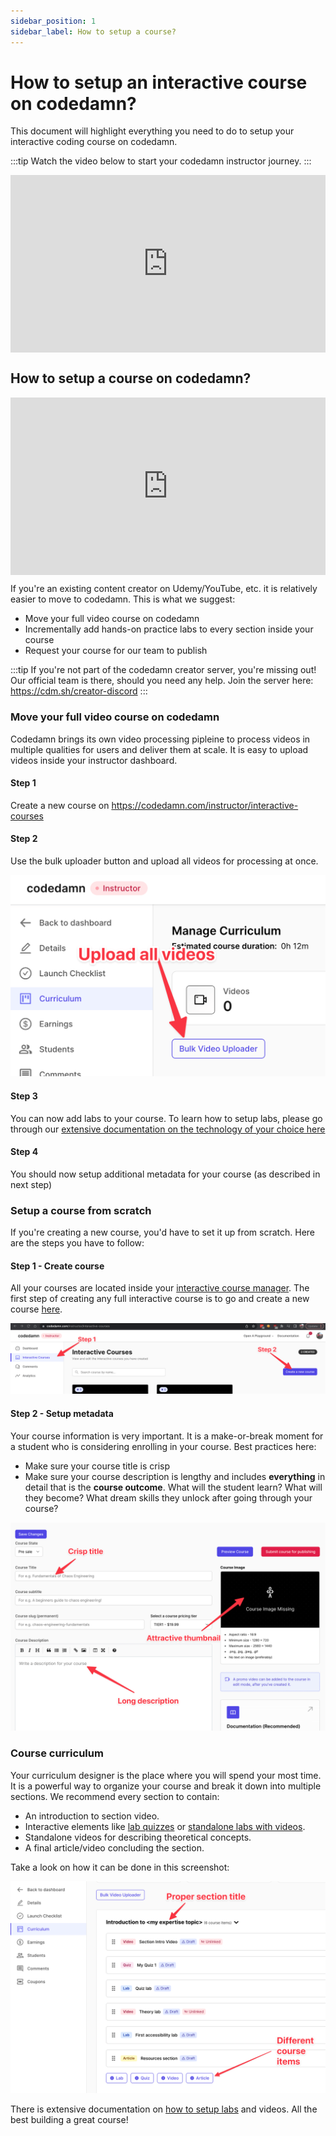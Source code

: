 ```yaml
---
sidebar_position: 1
sidebar_label: How to setup a course?
---
```


# How to setup an interactive course on codedamn?

This document will highlight everything you need to do to setup your interactive coding course on codedamn.

:::tip
Watch the video below to start your codedamn instructor journey.
:::

<div style="position: relative; width: 100%; height: 0; padding-top: 56.25%;">

<iframe
	src="https://www.youtube.com/embed/jwO28JdhncM?list=PLYxzS__5yYQnoUg4MCS2sew_tOZsgrUeH"
	title="YouTube video player"
	frameborder="0"
 	style="position: absolute; top: 0; left: 0; width: 100%; height: 100%;"
    allow="accelerometer; autoplay; clipboard-write; encrypted-media; gyroscope; picture-in-picture"
    allowfullscreen
> </iframe>

</div>

## How to setup a course on codedamn?

<div style="position: relative; width: 100%; height: 0; padding-top: 56.25%;">

<iframe
src="https://www.youtube.com/embed/PUcf3CEI4HQ?list=PLYxzS__5yYQnoUg4MCS2sew_tOZsgrUeH"
title="YouTube video player"
frameborder="0"
style="position: absolute; top: 0; left: 0; width: 100%; height: 100%;"
allow="accelerometer; autoplay; clipboard-write; encrypted-media; gyroscope; picture-in-picture"
allowfullscreen
></iframe>

</div>

If you're an existing content creator on Udemy/YouTube, etc. it is relatively easier to move to codedamn. This is what we suggest:

-   Move your full video course on codedamn
-   Incrementally add hands-on practice labs to every section inside your course
-   Request your course for our team to publish

:::tip
If you're not part of the codedamn creator server, you're missing out! Our official team is there, should you need any help. Join the server here: https://cdm.sh/creator-discord
:::

### Move your full video course on codedamn

Codedamn brings its own video processing pipleine to process videos in multiple qualities for users and deliver them at scale. It is easy to upload videos inside your instructor dashboard.

#### Step 1

Create a new course on https://codedamn.com/instructor/interactive-courses

#### Step 2

Use the bulk uploader button and upload all videos for processing at once.

![](/images/guides/build-course/upload-videos.png)

#### Step 3

You can now add labs to your course. To learn how to setup labs, please go through our [extensive documentation on the technology of your choice here](/docs/setup-course)

#### Step 4

You should now setup additional metadata for your course (as described in next step)

### Setup a course from scratch

If you're creating a new course, you'd have to set it up from scratch. Here are the steps you have to follow:

#### Step 1 - Create course

All your courses are located inside your [interactive course manager](https://codedamn.com/instructor/interactive-courses). The first step of creating any full interactive course is to go and create a new course [here](https://codedamn.com/instructor/interactive-courses).

![](/images/guides/build-course/create-new-course.png)

#### Step 2 - Setup metadata

Your course information is very important. It is a make-or-break moment for a student who is considering enrolling in your course. Best practices here:

-   Make sure your course title is crisp
-   Make sure your course description is lengthy and includes **everything** in detail that is the **course outcome**. What will the student learn? What will they become? What dream skills they unlock after going through your course?

![](/images/guides/build-course/metadata.png)

### Course curriculum

Your curriculum designer is the place where you will spend your most time. It is a powerful way to organize your course and break it down into multiple sections. We recommend every section to contain:

-   An introduction to section video.
-   Interactive elements like [lab quizzes](/docs/instructor-guides/quiz-mode-in-lab) or [standalone labs with videos](/docs/instructor-guides/video-mode-in-lab).
-   Standalone videos for describing theoretical concepts.
-   A final article/video concluding the section.

Take a look on how it can be done in this screenshot:

![](/images/guides/build-course/curriculum-builder.png)

There is extensive documentation on [how to setup labs](/docs/crash-course) and videos. All the best building a great course!
